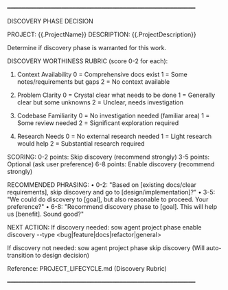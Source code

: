 ━━━━━━━━━━━━━━━━━━━━━━━━━━━━━━━━━━━━━━━━━━━━━━━━━━━━

DISCOVERY PHASE DECISION

PROJECT: {{.ProjectName}}
DESCRIPTION: {{.ProjectDescription}}

Determine if discovery phase is warranted for this work.

DISCOVERY WORTHINESS RUBRIC (score 0-2 for each):

  1. Context Availability
     0 = Comprehensive docs exist
     1 = Some notes/requirements but gaps
     2 = No context available

  2. Problem Clarity
     0 = Crystal clear what needs to be done
     1 = Generally clear but some unknowns
     2 = Unclear, needs investigation

  3. Codebase Familiarity
     0 = No investigation needed (familiar area)
     1 = Some review needed
     2 = Significant exploration required

  4. Research Needs
     0 = No external research needed
     1 = Light research would help
     2 = Substantial research required

SCORING:
  0-2 points: Skip discovery (recommend strongly)
  3-5 points: Optional (ask user preference)
  6-8 points: Enable discovery (recommend strongly)

RECOMMENDED PHRASING:
  • 0-2: "Based on [existing docs/clear requirements], skip discovery
         and go to [design/implementation]?"
  • 3-5: "We could do discovery to [goal], but also reasonable to
         proceed. Your preference?"
  • 6-8: "Recommend discovery phase to [goal]. This will help us
         [benefit]. Sound good?"

NEXT ACTION:
  If discovery needed:
    sow agent project phase enable discovery --type <bug|feature|docs|refactor|general>

  If discovery not needed:
    sow agent project phase skip discovery
    (Will auto-transition to design decision)

Reference: PROJECT_LIFECYCLE.md (Discovery Rubric)

━━━━━━━━━━━━━━━━━━━━━━━━━━━━━━━━━━━━━━━━━━━━━━━━━━━━
